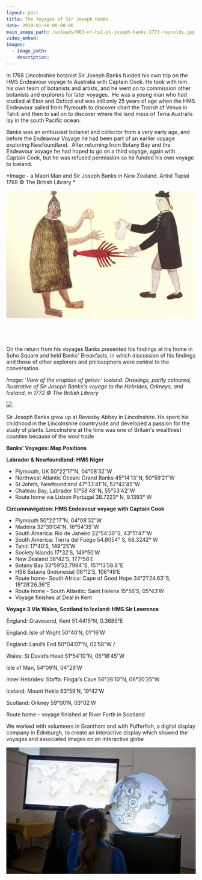 ```yaml
---
layout: post
title: The Voyages of Sir Joseph Banks
date: 2019-01-08 00:00:00
main_image_path: /uploads/063-nf-hs1-pl-joseph-banks-1773-reynolds.jpg
video_embed:
images:
  - image_path:
    description:
---
```


In 1768 Lincolnshire botanist Sir Joseph Banks funded his own trip on the HMS Endeavour voyage to Australia with Captain Cook. He took with him his own team of botanists and artists, and he went on to commission other botanists and explorers for later voyages.  He was a young man who had studied at Eton and Oxford and was still only 25 years of age when the HMS Endeavour sailed from Plymouth to discover chart the Transit of Venus in Tahiti and then to sail on to discover where the land mass of Terra Australis lay in the south Pacific ocean.

Banks was an enthusiast botanist and collector from a very early age, and before the Endeavour Voyage he had been part of an earlier voyage exploring Newfoundland.  After returning from Botany Bay and the Endeavour voyage he had hoped to go on a third voyage, again with Captain Cook, but he was refused permission so he funded his own voyage to Iceland.

*Image - a Maori Man and Sir Joseph Banks in New Zealand. Artist Tupiai 1769 © The British Library *

![](/uploads/042-au-hs6-pe-a-maori-man-and-joseph-banks-exchanging-a-crayfish-for-a-piece-of-cloth-c--1769.jpg)

######  

On the return from his voyages Banks presented his findings at his home in Soho Square and held Banks' Breakfasts, in which discussion of his findings and those of other explorers and philosophers were central to the conversation.

*Image: 'View of the eruption of geiser.' Iceland. Drawings, partly coloured, illustrative of Sir Joseph Banks's voyage to the Hebrides, Orkneys, and Iceland, in 1772 © The British Library* 

![](/uploads/080-ice-hs7-ls-b20152-08-geyser-drawing.jpg)

Sir Joseph Banks grew up at Revesby Abbey in Lincolnshire. He spent his childhood in the Lincolnshire countryside and developed a passion for the study of plants. Lincolnshire at the time was one of Britain's wealthiest counties because of the wool trade

**Banks’ Voyages: Map Positions**

**Labrador & Newfoundland: HMS Niger**

* Plymouth, UK 50°22′17″N, 04°08′32″W
* Northwest Atlantic Ocean: Grand Banks 45°14′13″N, 50°59′21″W
* St John’s, Newfoundland 47°33′41″N, 52°42′45″W
* Chateau Bay, Labrador 51°58′48″N, 55°53′42″W
* Route home via Lisbon Portugal 38.7223° N, 9.1393° W

**Circumnavigation: HMS Endeavour voyage with Captain Cook**

* Plymouth 50°22′17″N, 04°08′32″W
* Madeira 32°39′04″N, 16°54′35″W
* South America: Rio de Janeiro 22°54′30″S, 43°11′47″W
* South America: Tierra del Fuego 54.8054° S, 68.3242° W
* Tahiti 17°40′S, 149°25′W
* Society Islands 17°32′S, 149°50′W
* New Zealand 38°42′S, 177°58′E
* Botany Bay 33°59′52.7994″S, 151°13′58.8″E
* HS8 Batavia (Indonesia) 06°12′S, 106°49′E
* Route home- South Africa: Cape of Good Hope 34°21′24.63″S, 18°28′26.36″E
* Route home - South Atlantic: Saint Helena 15°56′S, 05°43′W
* Voyage finishes at Deal in Kent

**Voyage 3 Via Wales, Scotland to Iceland: HMS Sir Lawrence**

England: Gravesend, Kent 51.4415°N, 0.3685°E

England: Isle of Wight 50°40′N, 01°16′W

England: Land’s End 50°04′07″N, 02′58″W﻿ / ﻿

Wales: St David’s Head 51°54′10″N, 05°18′45″W

Isle of Man, 54°09′N, 04°29′W

Inner Hebrides: Staffa: Fingal’s Cave 56°26′10″N, 06°20′25″W﻿

Iceland: Mount Hekla 63°59′N, 19°42′W

Scotland: Orkney 59°00′N, 03°02′W

Route home – voyage finished at River Forth in Scotland

We worked with volunteers in Grantham and with Pufferfish, a digital display company in Edinburgh, to create an interactive display which showed the voyages and associated images on an interactive globe

![](/uploads/globe-gravity-fields-139.jpg)